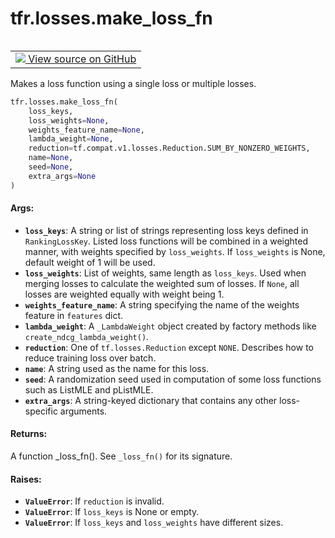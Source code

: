 <div itemscope itemtype="http://developers.google.com/ReferenceObject">
<meta itemprop="name" content="tfr.losses.make_loss_fn" />
<meta itemprop="path" content="Stable" />
</div>

# tfr.losses.make_loss_fn

<table class="tfo-notebook-buttons tfo-api" align="left">

<td>
  <a target="_blank" href="https://github.com/tensorflow/ranking/tree/master/tensorflow_ranking/python/losses.py">
    <img src="https://www.tensorflow.org/images/GitHub-Mark-32px.png" />
    View source on GitHub
  </a>
</td></table>

Makes a loss function using a single loss or multiple losses.

```python
tfr.losses.make_loss_fn(
    loss_keys,
    loss_weights=None,
    weights_feature_name=None,
    lambda_weight=None,
    reduction=tf.compat.v1.losses.Reduction.SUM_BY_NONZERO_WEIGHTS,
    name=None,
    seed=None,
    extra_args=None
)
```

<!-- Placeholder for "Used in" -->

#### Args:

*   <b>`loss_keys`</b>: A string or list of strings representing loss keys
    defined in `RankingLossKey`. Listed loss functions will be combined in a
    weighted manner, with weights specified by `loss_weights`. If `loss_weights`
    is None, default weight of 1 will be used.
*   <b>`loss_weights`</b>: List of weights, same length as `loss_keys`. Used
    when merging losses to calculate the weighted sum of losses. If `None`, all
    losses are weighted equally with weight being 1.
*   <b>`weights_feature_name`</b>: A string specifying the name of the weights
    feature in `features` dict.
*   <b>`lambda_weight`</b>: A `_LambdaWeight` object created by factory methods
    like `create_ndcg_lambda_weight()`.
*   <b>`reduction`</b>: One of `tf.losses.Reduction` except `NONE`. Describes
    how to reduce training loss over batch.
*   <b>`name`</b>: A string used as the name for this loss.
*   <b>`seed`</b>: A randomization seed used in computation of some loss
    functions such as ListMLE and pListMLE.
*   <b>`extra_args`</b>: A string-keyed dictionary that contains any other
    loss-specific arguments.

#### Returns:

A function _loss_fn(). See `_loss_fn()` for its signature.

#### Raises:

*   <b>`ValueError`</b>: If `reduction` is invalid.
*   <b>`ValueError`</b>: If `loss_keys` is None or empty.
*   <b>`ValueError`</b>: If `loss_keys` and `loss_weights` have different sizes.
